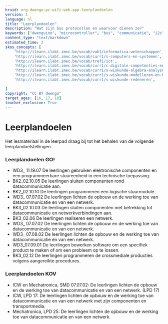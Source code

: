 ```yaml
---
hruid: org-dwengo-pc-wifi-web-app-leerplandoelen
version: 1
language: nl
title: "Leerplandoelen"
description: "Wat zijn bus protocollen en waarvoor dienen ze?"
keywords: ["dwenguino", "microcontroller", "bus", "communicatie", "i2c", "spi", "uart", "can"]
content_type: "text/markdown"
estimated_time: 2
skos_concepts: [
    'http://ilearn.ilabt.imec.be/vocab/vak1/informatica-wetenschappen', 
    'http://ilearn.ilabt.imec.be/vocab/curr1/s-computers-en-systemen',
    'http://ilearn.ilabt.imec.be/vocab/tref1/ict',
    'http://ilearn.ilabt.imec.be/vocab/curr1/c-digitale-competenties-en-mediawijsheid',
    'http://ilearn.ilabt.imec.be/vocab/curr1/s-wiskunde-algebra-analyse',
    'http://ilearn.ilabt.imec.be/vocab/curr1/s-wiskunde-modelleren-en-heuristiek',
    'http://ilearn.ilabt.imec.be/vocab/curr1/s-wiskunde-redeneren',

]
copyright: "CC BY dwengo"
target_ages: [16, 17, 18]
teacher_exclusive: True
---
```


# Leerplandoelen

Het lesmateriaal in de leerpad draag bij tot het behalen van de volgende leerplandoelstellingen.

### Leerplandoelen GO!

<ul class="dwengo-content leerplandoelen">
    <li>WD3_ 11.19.07 De leerlingen gebruiken elektronische componenten en een programmeerbare stuureenheid in een technische toepassing.</li>
    <li>BK2_02.10.05 De leerlingen sluiten componenten rond datacommunicatie aan.</li>
    <li>BK2_02.10.10 De leerlingen programmeren een logische stuurmodule.</li>
    <li>WD3_ 07.07.02 De leerlingen lichten de opbouw en de werking toe van datacommunicatie en van een netwerk.</li>
    <li>BK3_02.10.03 De leerlingen sluiten componenten met betrekking tot datacommunicatie en netwerkverbindingen aan.</li>
    <li>BK3_02.06 De leerlingen realiseren een netwerk.</li>
    <li>WD3_ 07.07.02 De leerlingen lichten de opbouw en de werking toe van datacommunicatie en van een netwerk.</li>
    <li>WD3_ 07.08.02 De leerlingen lichten de opbouw en de werking toe van datacommunicatie en van een netwerk.</li>
    <li>WD3_07.09.01 De leerlingen bewerken software om een specifiek product te maken of om een probleem op te lossen.</li>
    <li>BK3_02.12 De leerlingen programmeren de crossmediale producties volgens aangereikte procedures.</li>
</ul>

### Leerplandoelen KOV

<ul class="dwengo-content leerplandoelen">
    <li>ICW en Mechatronica, SMD 07.07.02: De leerlingen lichten de opbouw en de werking toe van datacommunicatie en van een netwerk. (LPD 17)</li>
    <li>ICW, LPD 17: De leerlingen lichten de opbouw en de werking toe van datacommunicatie en van een netwerk met zijn componenten en transportmedia.</li>
    <li>Mechatronica, LPD 25: De leerlingen lichten de opbouw en de werking toe van datacommunicatie en van een netwerk.</li>
</ul>